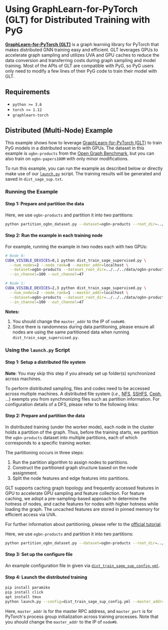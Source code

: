 # Using GraphLearn-for-PyTorch (GLT) for Distributed Training with PyG

**[GraphLearn-for-PyTorch (GLT)](https://github.com/alibaba/graphlearn-for-pytorch)** is a graph learning library for PyTorch that makes distributed GNN training easy and efficient.
GLT leverages GPUs to accelerate graph sampling and utilizes UVA and GPU caches to reduce the data conversion and transferring costs during graph sampling and model training.
Most of the APIs of GLT are compatible with PyG, so PyG users only need to modify a few lines of their PyG code to train their model with GLT.

## Requirements

- `python >= 3.6`
- `torch >= 1.12`
- `graphlearn-torch`

## Distributed (Multi-Node) Example

This example shows how to leverage [GraphLearn-for-PyTorch (GLT)](https://github.com/alibaba/graphlearn-for-pytorch) to train PyG models in a distributed scenario with GPUs. The dataset in this example is `ogbn-products` from the [Open Graph Benchmark](https://ogb.stanford.edu/), but you can also train on `ogbn-papers100M` with only minor modifications.

To run this example, you can run the example as described below or directly make use of our [`launch.py`](launch.py) script.
The training results will be generated and saved in `dist_sage_sup.txt`.

### Running the Example

#### Step 1: Prepare and partition the data

Here, we use `ogbn-products` and partition it into two partitions:

```bash
python partition_ogbn_dataset.py --dataset=ogbn-products --root_dir=../../../data/ogbn-products --num_partitions=2
```

#### Step 2: Run the example in each training node

For example, running the example in two nodes each with two GPUs:

```bash
# Node 0:
CUDA_VISIBLE_DEVICES=0,1 python dist_train_sage_supervised.py \
  --num_nodes=2 --node_rank=0 --master_addr=localhost \
  --dataset=ogbn-products --dataset_root_dir=../../../data/ogbn-products \
  --in_channel=100 --out_channel=47

# Node 1:
CUDA_VISIBLE_DEVICES=2,3 python dist_train_sage_supervised.py \
  --num_nodes=2 --node_rank=1 --master_addr=localhost \
  --dataset=ogbn-products --dataset_root_dir=../../../data/ogbn-products \
  --in_channel=100 --out_channel=47
```

**Notes:**

1. You should change the `master_addr` to the IP of `node#0`.
2. Since there is randomness during data partitioning, please ensure all nodes are using the same partitioned data when running `dist_train_sage_supervised.py`.

### Using the `launch.py` Script

#### Step 1: Setup a distributed file system

**Note**: You may skip this step if you already set up folder(s) synchronized across machines.

To perform distributed sampling, files and codes need to be accessed across multiple machines.
A distributed file system (*i.e.*, [NFS](https://wiki.archlinux.org/index.php/NFS), [SSHFS](https://www.digitalocean.com/community/tutorials/how-to-use-sshfs-to-mount-remote-file-systems-over-ssh), [Ceph](https://docs.ceph.com/en/latest/install), ...) exempts you from synchnonizing files such as partition information.
For configuration details of a DFS, please refer to the following links:

#### Step 2: Prepare and partition the data

In distributed training (under the worker mode), each node in the cluster holds a partition of the graph.
Thus, before the training starts, we partition the `ogbn-products` dataset into multiple partitions, each of which corresponds to a specific training worker.

The partitioning occurs in three steps:
  1. Run the partition algorithm to assign nodes to partitions.
  2. Construct the partitioned graph structure based on the node assignment.
  3. Split the node features and edge features into partitions.

GLT supports caching graph topology and frequently accessed features in GPU to accelerate GPU sampling and feature collection.
For feature caching, we adopt a pre-sampling-based approach to determine the hotness of nodes, and cache features for nodes with higher hotness while loading the graph.
The uncached features are stored in pinned memory for efficient access via UVA.

For further information about partitioning, please refer to the [official tutorial](https://github.com/alibaba/graphlearn-for-pytorch/blob/main/docs/tutorial/dist.md).

Here, we use `ogbn-products` and partition it into two partitions:

```bash
python partition_ogbn_dataset.py --dataset=ogbn-products --root_dir=../../../data/ogbn-products --num_partitions=2
```

#### Step 3: Set up the configure file

An example configuration file in given via [`dist_train_sage_sup_config.yml`](dist_train_sage_sup_config.yaml).

#### Step 4: Launch the distributed training

```bash
pip install paramiko
pip install click
apt install tmux
python launch.py --config=dist_train_sage_sup_config.yml --master_addr=0.0.0.0 --master_port=11234
```

Here, `master_addr` is for the master RPC address, and `master_port` is for PyTorch's process group initialization across training processes.
Note that you should change the `master_addr` to the IP of `node#0`.
